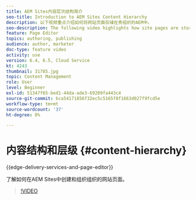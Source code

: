 ```yaml
---
title: AEM Sites内容层次结构简介
seo-title: Introduction to AEM Sites Content Hierarchy
description: 以下视频重点介绍如何将网站页面存储在贵组织的AEM中。
seo-description: The following video highlights how site pages are stored within AEM for your organization.
feature: Page Editor
topics: authoring, publishing
audience: author, marketer
doc-type: feature video
activity: use
version: 6.4, 6.5, Cloud Service
kt: 4243
thumbnail: 31785.jpg
topic: Content Management
role: User
level: Beginner
exl-id: 51347f65-bed1-44da-ade3-69209fa443c4
source-git-commit: bca54171856f32ec5c5165f8f1663d027f9fcd5e
workflow-type: tm+mt
source-wordcount: '37'
ht-degree: 0%

---
```


# 内容结构和层级 {#content-hierarchy}

{{edge-delivery-services-and-page-editor}}

了解如何在AEM Sites中创建和组织组织的网站页面。

>[!VIDEO](https://video.tv.adobe.com/v/31785?quality=12&learn=on)
